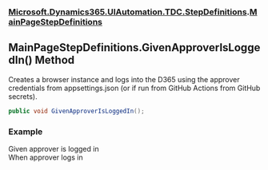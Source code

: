 ### [Microsoft.Dynamics365.UIAutomation.TDC.StepDefinitions](Microsoft.Dynamics365.UIAutomation.TDC.StepDefinitions.md 'Microsoft.Dynamics365.UIAutomation.TDC.StepDefinitions').[MainPageStepDefinitions](MainPageStepDefinitions.md 'Microsoft.Dynamics365.UIAutomation.TDC.StepDefinitions.MainPageStepDefinitions')

## MainPageStepDefinitions.GivenApproverIsLoggedIn() Method

Creates a browser instance and logs into the D365 using the approver credentials from appsettings.json (or if run from GitHub Actions from GitHub secrets).

```csharp
public void GivenApproverIsLoggedIn();
```

### Example
Given approver is logged in  
When approver logs in